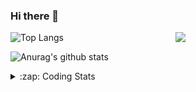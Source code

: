 ### Hi there 👋

<!--
**tao8687/tao8687** is a ✨ _special_ ✨ repository because its `README.md` (this file) appears on your GitHub profile.

Here are some ideas to get you started:

- 🔭 I’m currently working on ...
- 🌱 I’m currently learning ...
- 👯 I’m looking to collaborate on ...
- 🤔 I’m looking for help with ...
- 💬 Ask me about ...
- 📫 How to reach me: ...
- 😄 Pronouns: ...
- ⚡ Fun fact: ...
-->

<img align='right' src="https://media.giphy.com/media/M9gbBd9nbDrOTu1Mqx/giphy.gif" width="240">

  
![Top Langs](https://github-readme-stats.vercel.app/api/top-langs/?username=tao8687&layout=compact&title_color=23238E&text_color=A67D3D)

![Anurag's github stats](https://github-readme-stats.vercel.app/api?username=tao8687&show_icons=true&&text_color=A67D3D&title_color=23238E&show_icons=false&count_private=true&hide=stars)

<details>
  <summary>:zap: Coding Stats</summary>
  <br>
    
<!--START_SECTION:waka-->
![Code Time](http://img.shields.io/badge/Code%20Time-932%20hrs%2045%20mins-blue)

![Profile Views](http://img.shields.io/badge/Profile%20Views-0-blue)

**🐱 My GitHub Data** 

> 🏆 52 Contributions in the Year 2023
 > 
> 📦 1.5 MB Used in GitHub's Storage 
 > 
> 🚫 Not Opted to Hire
 > 
> 📜 49 Public Repositories 
 > 
> 🔑 23 Private Repositories  
 > 
**I'm an Early 🐤** 

```text
🌞 Morning      118 commits       ██████████████████░░░░░░░   71.95 % 
🌆 Daytime       23 commits       ███░░░░░░░░░░░░░░░░░░░░░░   14.02 % 
🌃 Evening       23 commits       ███░░░░░░░░░░░░░░░░░░░░░░   14.02 % 
🌙 Night          0 commits       ░░░░░░░░░░░░░░░░░░░░░░░░░   00.00 % 

```
📅 **I'm Most Productive on Monday** 

```text
Monday          31 commits       ████░░░░░░░░░░░░░░░░░░░░░   18.90 % 
Tuesday         25 commits       ███░░░░░░░░░░░░░░░░░░░░░░   15.24 % 
Wednesday       24 commits       ███░░░░░░░░░░░░░░░░░░░░░░   14.63 % 
Thursday        20 commits       ███░░░░░░░░░░░░░░░░░░░░░░   12.20 % 
Friday          28 commits       ████░░░░░░░░░░░░░░░░░░░░░   17.07 % 
Saturday        17 commits       ██░░░░░░░░░░░░░░░░░░░░░░░   10.37 % 
Sunday          19 commits       ███░░░░░░░░░░░░░░░░░░░░░░   11.59 % 

```


📊 **This Week I Spent My Time On** 

```text
⌚︎ Time Zone: Asia/Shanghai

💬 Programming Languages: 
C++                      2 hrs 32 mins       ███████░░░░░░░░░░░░░░░░░░   29.11 % 
Makefile                 1 hr 56 mins        █████░░░░░░░░░░░░░░░░░░░░   22.21 % 
C                        1 hr 43 mins        █████░░░░░░░░░░░░░░░░░░░░   19.74 % 
Other                    52 mins             ██░░░░░░░░░░░░░░░░░░░░░░░   10.10 % 
Markdown                 35 mins             █░░░░░░░░░░░░░░░░░░░░░░░░   06.75 % 

🔥 Editors: 
VS Code                  8 hrs 44 mins       █████████████████████████   100.00 % 

🐱‍💻 Projects: 
TS0845_5.0               4 hrs 19 mins       ████████████░░░░░░░░░░░░░   49.49 % 
AutoSearchTool           3 hrs 40 mins       ██████████░░░░░░░░░░░░░░░   41.96 % 
vc07681                  35 mins             █░░░░░░░░░░░░░░░░░░░░░░░░   06.69 % 
vc7681                   4 mins              ░░░░░░░░░░░░░░░░░░░░░░░░░   00.77 % 
samples                  3 mins              ░░░░░░░░░░░░░░░░░░░░░░░░░   00.75 % 

💻 Operating System: 
Linux                    8 hrs 44 mins       █████████████████████████   100.00 % 

```

**I Mostly Code in Python** 

```text
Python                   9 repos             ████████░░░░░░░░░░░░░░░░░   32.14 % 
C++                      6 repos             █████░░░░░░░░░░░░░░░░░░░░   21.43 % 
C                        5 repos             ████░░░░░░░░░░░░░░░░░░░░░   17.86 % 
Shell                    2 repos             █░░░░░░░░░░░░░░░░░░░░░░░░   07.14 % 
JavaScript               2 repos             █░░░░░░░░░░░░░░░░░░░░░░░░   07.14 % 

```


**Timeline**

![Chart not found](https://raw.githubusercontent.com/tao8687/tao8687/master/charts/bar_graph.png) 


 Last Updated on 19/02/2023 01:41:07 UTC
<!--END_SECTION:waka-->
</details>
